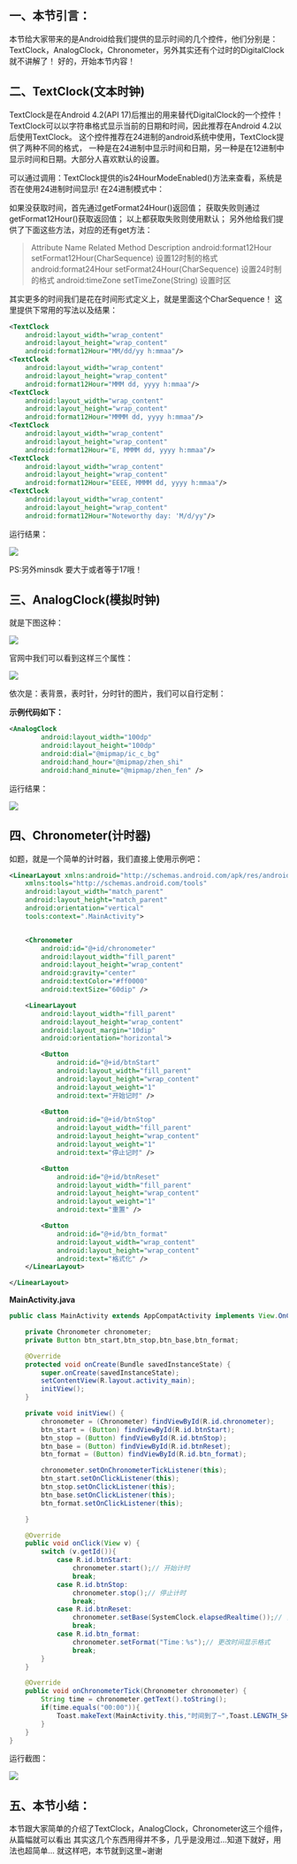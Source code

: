 ## 一、本节引言：
本节给大家带来的是Android给我们提供的显示时间的几个控件，他们分别是： TextClock，AnalogClock，Chronometer，另外其实还有个过时的DigitalClock就不讲解了！ 好的，开始本节内容！


## 二、TextClock(文本时钟)
TextClock是在Android 4.2(API 17)后推出的用来替代DigitalClock的一个控件！
TextClock可以以字符串格式显示当前的日期和时间，因此推荐在Android 4.2以后使用TextClock。
这个控件推荐在24进制的android系统中使用，TextClock提供了两种不同的格式， 一种是在24进制中显示时间和日期，另一种是在12进制中显示时间和日期。大部分人喜欢默认的设置。

可以通过调用：TextClock提供的is24HourModeEnabled()方法来查看，系统是否在使用24进制时间显示! 在24进制模式中：

如果没获取时间，首先通过getFormat24Hour()返回值；
获取失败则通过getFormat12Hour()获取返回值；
以上都获取失败则使用默认；
另外他给我们提供了下面这些方法，对应的还有get方法：

>Attribute Name	Related Method	Description
>android:format12Hour	setFormat12Hour(CharSequence)	设置12时制的格式
>android:format24Hour	setFormat24Hour(CharSequence)	设置24时制的格式
>android:timeZone	setTimeZone(String)	设置时区

其实更多的时间我们是花在时间形式定义上，就是里面这个CharSequence！ 这里提供下常用的写法以及结果：

```xml
<TextClock
    android:layout_width="wrap_content"
    android:layout_height="wrap_content"
    android:format12Hour="MM/dd/yy h:mmaa"/>
<TextClock
    android:layout_width="wrap_content"
    android:layout_height="wrap_content"
    android:format12Hour="MMM dd, yyyy h:mmaa"/>
<TextClock
    android:layout_width="wrap_content"
    android:layout_height="wrap_content"
    android:format12Hour="MMMM dd, yyyy h:mmaa"/>
<TextClock
    android:layout_width="wrap_content"
    android:layout_height="wrap_content"
    android:format12Hour="E, MMMM dd, yyyy h:mmaa"/>
<TextClock
    android:layout_width="wrap_content"
    android:layout_height="wrap_content"
    android:format12Hour="EEEE, MMMM dd, yyyy h:mmaa"/>
<TextClock
    android:layout_width="wrap_content"
    android:layout_height="wrap_content"
    android:format12Hour="Noteworthy day: 'M/d/yy"/>
```

运行结果：

![](../img/widget-95.jpg)

PS:另外minsdk 要大于或者等于17哦！


## 三、AnalogClock(模拟时钟)
就是下图这种：

![](../img/widget-96.jpg)

官网中我们可以看到这样三个属性：

![](../img/widget-97.jpg)

依次是：表背景，表时针，分时针的图片，我们可以自行定制：

**示例代码如下：**

```xml
<AnalogClock
        android:layout_width="100dp"
        android:layout_height="100dp"
        android:dial="@mipmap/ic_c_bg"
        android:hand_hour="@mipmap/zhen_shi"
        android:hand_minute="@mipmap/zhen_fen" />
```

运行结果：

![](../img/widget-98.jpg)


## 四、Chronometer(计时器)
如题，就是一个简单的计时器，我们直接上使用示例吧：

```xml
<LinearLayout xmlns:android="http://schemas.android.com/apk/res/android"
    xmlns:tools="http://schemas.android.com/tools"
    android:layout_width="match_parent"
    android:layout_height="match_parent"
    android:orientation="vertical"
    tools:context=".MainActivity">


    <Chronometer
        android:id="@+id/chronometer"
        android:layout_width="fill_parent"
        android:layout_height="wrap_content"
        android:gravity="center"
        android:textColor="#ff0000"
        android:textSize="60dip" />

    <LinearLayout
        android:layout_width="fill_parent"
        android:layout_height="wrap_content"
        android:layout_margin="10dip"
        android:orientation="horizontal">

        <Button
            android:id="@+id/btnStart"
            android:layout_width="fill_parent"
            android:layout_height="wrap_content"
            android:layout_weight="1"
            android:text="开始记时" />

        <Button
            android:id="@+id/btnStop"
            android:layout_width="fill_parent"
            android:layout_height="wrap_content"
            android:layout_weight="1"
            android:text="停止记时" />

        <Button
            android:id="@+id/btnReset"
            android:layout_width="fill_parent"
            android:layout_height="wrap_content"
            android:layout_weight="1"
            android:text="重置" />

        <Button
            android:id="@+id/btn_format"
            android:layout_width="wrap_content"
            android:layout_height="wrap_content"
            android:text="格式化" />
    </LinearLayout>

</LinearLayout>
```

**MainActivity.java**

```java
public class MainActivity extends AppCompatActivity implements View.OnClickListener,Chronometer.OnChronometerTickListener{

    private Chronometer chronometer;
    private Button btn_start,btn_stop,btn_base,btn_format;

    @Override
    protected void onCreate(Bundle savedInstanceState) {
        super.onCreate(savedInstanceState);
        setContentView(R.layout.activity_main);
        initView();
    }

    private void initView() {
        chronometer = (Chronometer) findViewById(R.id.chronometer);
        btn_start = (Button) findViewById(R.id.btnStart);
        btn_stop = (Button) findViewById(R.id.btnStop);
        btn_base = (Button) findViewById(R.id.btnReset);
        btn_format = (Button) findViewById(R.id.btn_format);

        chronometer.setOnChronometerTickListener(this);
        btn_start.setOnClickListener(this);
        btn_stop.setOnClickListener(this);
        btn_base.setOnClickListener(this);
        btn_format.setOnClickListener(this);

    }

    @Override
    public void onClick(View v) {
        switch (v.getId()){
            case R.id.btnStart:
                chronometer.start();// 开始计时
                break;
            case R.id.btnStop:
                chronometer.stop();// 停止计时
                break;
            case R.id.btnReset:
                chronometer.setBase(SystemClock.elapsedRealtime());// 复位
                break;
            case R.id.btn_format:
                chronometer.setFormat("Time：%s");// 更改时间显示格式
                break;
        }
    }

    @Override
    public void onChronometerTick(Chronometer chronometer) {
        String time = chronometer.getText().toString();
        if(time.equals("00:00")){
            Toast.makeText(MainActivity.this,"时间到了~",Toast.LENGTH_SHORT).show();
        }
    }
}
```

运行截图：

![](../img/widget-99.jpg)


## 五、本节小结：
本节跟大家简单的介绍了TextClock，AnalogClock，Chronometer这三个组件，从篇幅就可以看出 其实这几个东西用得并不多，几乎是没用过...知道下就好，用法也超简单... 就这样吧，本节就到这里~谢谢